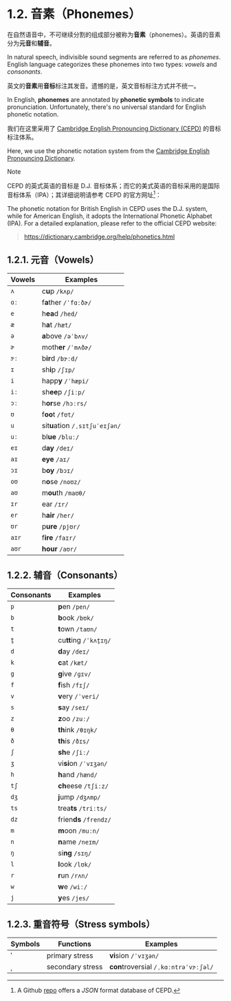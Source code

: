 # 1.2. 音素（Phonemes）

在自然语音中，不可继续分割的组成部分被称为**音素**（phonemes）。英语的音素分为**元音**和**辅音**。

In natural speech, indivisible sound segments are referred to as *phonemes*. English language categorizes these phonemes into two types: *vowels* and *consonants*.

英文的**音素**用**音标**标注其发音。遗憾的是，英文音标标注方式并不统一。

In English, **phonemes** are annotated by **phonetic symbols** to indicate pronunciation. Unfortunately, there's no universal standard for English phonetic notation.

我们在这里采用了 [Cambridge English Pronouncing Dictionary (CEPD)](https://dictionary.cambridge.org/pronunciation/) 的音标标注体系。

Here, we use the phonetic notation system from the [Cambridge English Pronouncing Dictionary](https://dictionary.cambridge.org/pronunciation/).

> [!Note]
>
> CEPD 的英式英语的音标是 D.J. 音标体系；而它的美式英语的音标采用的是国际音标体系（IPA）；其详细说明请参考 CEPD 的官方网址[^1]：
>
> The phonetic notation for British English in CEPD uses the D.J. system, while for American English, it adopts the International Phonetic Alphabet (IPA). For a detailed explanation, please refer to the official CEPD website:
>
> > https://dictionary.cambridge.org/help/phonetics.html

## 1.2.1. 元音（Vowels）

| Vowels                                                                                                               | Examples                                                                                                                                                                              |
| -------------------------------------------------------------------------------------------------------------------- | ------------------------------------------------------------------------------------------------------------------------------------------------------------------------------------- |
| `ʌ` <span class="speak-word-inline" data-audio-us-male="/audios/us/us_phonetics_sound_cup_2023feb.mp3"></span>       | c**u**p `/kʌp/`<span class="speak-word-inline" data-audio-us-male="/audios/us/cup-us-male.mp3" data-audio-us-female="/audios/us/cup-us-female.mp3"></span>                            |
| `ɑː` <span class="speak-word-inline" data-audio-us-male="/audios/us/us_phonetics_sound_father_2023feb.mp3"></span>   | f**a**ther `/ˈfɑːðɚ/`<span class="speak-word-inline" data-audio-us-male="/audios/us/father-us-male.mp3" data-audio-us-female="/audios/us/father-us-female.mp3"></span>                |
| `e` <span class="speak-word-inline" data-audio-us-male="/audios/us/us_phonetics_sound_head_2023feb.mp3"></span>      | h**ea**d `/hed/`<span class="speak-word-inline" data-audio-us-male="/audios/us/head-us-male.mp3" data-audio-us-female="/audios/us/head-us-female.mp3"></span>                         |
| `æ` <span class="speak-word-inline" data-audio-us-male="/audios/us/us_phonetics_sound_hat_2023feb.mp3"></span>       | h**a**t `/hæt/`<span class="speak-word-inline" data-audio-us-male="/audios/us/hat-us-male.mp3" data-audio-us-female="/audios/us/hat-us-female.mp3"></span>                            |
| `ə` <span class="speak-word-inline" data-audio-us-male="/audios/us/us_phonetics_sound_above_2023feb.mp3"></span>     | **a**bove `/əˈbʌv/`<span class="speak-word-inline" data-audio-us-male="/audios/us/above-us-male.mp3" data-audio-us-female="/audios/us/above-us-female.mp3"></span>                    |
| `ɚ` <span class="speak-word-inline" data-audio-us-male="/audios/us/us_phonetics_sound_mother_2023feb.mp3"></span>    | moth**er** `/ˈmʌðɚ/`<span class="speak-word-inline" data-audio-us-male="/audios/us/mother-us-male.mp3" data-audio-us-female="/audios/us/mother-us-female.mp3"></span>                 |
| `ɝː` <span class="speak-word-inline" data-audio-us-male="/audios/us/us_phonetics_sound_bird_2023feb.mp3"></span>     | b**ir**d `/bɝːd/`<span class="speak-word-inline" data-audio-us-male="/audios/us/bird-us-male.mp3" data-audio-us-female="/audios/us/bird-us-female.mp3"></span>                        |
| `ɪ` <span class="speak-word-inline" data-audio-us-male="/audios/us/us_phonetics_sound_sheep_2023feb.mp3"></span>     | sh**i**p `/ʃɪp/`<span class="speak-word-inline" data-audio-us-male="/audios/us/ship-us-male.mp3" data-audio-us-female="/audios/us/ship-us-female.mp3"></span>                         |
| `i` <span class="speak-word-inline" data-audio-us-male="/audios/us/us_phonetics_sound_happy_2023feb.mp3"></span>     | happ**y** `/ˈhæpi/`<span class="speak-word-inline" data-audio-us-male="/audios/us/happy-us-male.mp3" data-audio-us-female="/audios/us/happy-us-female.mp3"></span>                    |
| `iː` <span class="speak-word-inline" data-audio-us-male="/audios/us/us_phonetics_sound_sheep_2023feb.mp3"></span>    | sh**ee**p `/ʃiːp/`<span class="speak-word-inline" data-audio-us-male="/audios/us/sheep-us-male.mp3" data-audio-us-female="/audios/us/sheep-us-female.mp3"></span>                     |
| `ɔː` <span class="speak-word-inline" data-audio-us-male="/audios/us/us_phonetics_sound_horse_2023feb.mp3"></span>    | h**or**se `/hɔːrs/`<span class="speak-word-inline" data-audio-us-male="/audios/us/horse-us-male.mp3" data-audio-us-female="/audios/us/horse-us-female.mp3"></span>                    |
| `ʊ` <span class="speak-word-inline" data-audio-us-male="/audios/us/us_phonetics_sound_foot_2023feb.mp3"></span>      | f**oo**t `/fʊt/`<span class="speak-word-inline" data-audio-us-male="/audios/us/foot-us-male.mp3" data-audio-us-female="/audios/us/foot-us-female.mp3"></span>                         |
| `u` <span class="speak-word-inline" data-audio-us-male="/audios/us/us_phonetics_sound_situation_2023feb.mp3"></span> | sit**u**ation `/ˌsɪtʃuˈeɪʃən/`<span class="speak-word-inline" data-audio-us-male="/audios/us/situation-us-male.mp3" data-audio-us-female="/audios/us/situation-us-female.mp3"></span> |
| `uː` <span class="speak-word-inline" data-audio-us-male="/audios/us/us_phonetics_sound_blue_2023feb.mp3"></span>     | bl**ue** `/bluː/`<span class="speak-word-inline" data-audio-us-male="/audios/us/blue-us-male.mp3" data-audio-us-female="/audios/us/blue-us-female.mp3"></span>                        |
| `eɪ` <span class="speak-word-inline" data-audio-us-male="/audios/us/us_phonetics_sound_day_2023feb_002.mp3"></span>  | d**ay** `/deɪ/`<span class="speak-word-inline" data-audio-us-male="/audios/us/day-us-male.mp3" data-audio-us-female="/audios/us/day-us-female.mp3"></span>                            |
| `aɪ` <span class="speak-word-inline" data-audio-us-male="/audios/us/us_phonetics_sound_eye_2023feb.mp3"></span>      | **eye** `/aɪ/`<span class="speak-word-inline" data-audio-us-male="/audios/us/eye-us-male.mp3" data-audio-us-female="/audios/us/eye-us-female.mp3"></span>                             |
| `ɔɪ` <span class="speak-word-inline" data-audio-us-male="/audios/us/us_phonetics_sound_boy_2023feb.mp3"></span>      | b**oy** `/bɔɪ/`<span class="speak-word-inline" data-audio-us-male="/audios/us/boy-us-male.mp3" data-audio-us-female="/audios/us/boy-us-female.mp3"></span>                            |
| `oʊ` <span class="speak-word-inline" data-audio-us-male="/audios/us/us_phonetics_sound_nose_2023feb.mp3"></span>     | n**o**se `/noʊz/`<span class="speak-word-inline" data-audio-us-male="/audios/us/nose-us-male.mp3" data-audio-us-female="/audios/us/nose-us-female.mp3"></span>                        |
| `aʊ` <span class="speak-word-inline" data-audio-us-male="/audios/us/us_phonetics_sound_mouth_2023feb.mp3"></span>    | m**ou**th `/maʊθ/`<span class="speak-word-inline" data-audio-us-male="/audios/us/mouth-us-male.mp3" data-audio-us-female="/audios/us/mouth-us-female.mp3"></span>                     |
| `ɪr` <span class="speak-word-inline" data-audio-us-male="/audios/us/us_phonetics_sound_ear_2023feb.mp3"></span>      | ear `/ɪr/`<span class="speak-word-inline" data-audio-us-male="/audios/us/ear-us-male.mp3" data-audio-us-female="/audios/us/ear-us-female.mp3"></span>                                 |
| `er` <span class="speak-word-inline" data-audio-us-male="/audios/us/us_phonetics_sound_hair_2023feb.mp3"></span>     | h**air** `/her/`<span class="speak-word-inline" data-audio-us-male="/audios/us/hair-us-male.mp3" data-audio-us-female="/audios/us/hair-us-female.mp3"></span>                         |
| `ʊr` <span class="speak-word-inline" data-audio-us-male="/audios/us/us_phonetics_sound_pure_2023feb.mp3"></span>     | p**ure** `/pjʊr/`<span class="speak-word-inline" data-audio-us-male="/audios/us/pure-us-male.mp3" data-audio-us-female="/audios/us/pure-us-female.mp3"></span>                        |
| `aɪr` <span class="speak-word-inline" data-audio-us-male="/audios/us/us_phonetics_sound_fire_2023feb.mp3"></span>    | f**ire** `/faɪr/`<span class="speak-word-inline" data-audio-us-male="/audios/us/fire-us-male.mp3" data-audio-us-female="/audios/us/fire-us-female.mp3"></span>                        |
| `aʊr` <span class="speak-word-inline" data-audio-us-male="/audios/us/us_phonetics_sound_hour_2023feb.mp3"></span>    | **hour** `/aʊr/`<span class="speak-word-inline" data-audio-us-male="/audios/us/hour-us-male.mp3" data-audio-us-female="/audios/us/hour-us-female.mp3"></span>                         |

## 1.2.2. 辅音（Consonants）

| Consonants                                                                                                          | Examples                                                                                                                                                                  |
| ------------------------------------------------------------------------------------------------------------------- | ------------------------------------------------------------------------------------------------------------------------------------------------------------------------- |
| `p` <span class="speak-word-inline" data-audio-us-male="/audios/us/us_phonetics_sound_pen_2023feb.mp3"></span>      | **p**en `/pen/`<span class="speak-word-inline" data-audio-us-male="/audios/us/pen-us-male.mp3" data-audio-us-female="/audios/us/pen-us-female.mp3"></span>                |
| `b` <span class="speak-word-inline" data-audio-us-male="/audios/us/us_phonetics_sound_book_2023feb.mp3"></span>     | **b**ook `/bʊk/`<span class="speak-word-inline" data-audio-us-male="/audios/us/book-us-male.mp3" data-audio-us-female="/audios/us/book-us-female.mp3"></span>             |
| `t` <span class="speak-word-inline" data-audio-us-male="/audios/us/us_phonetics_sound_town_2023feb.mp3"></span>     | **t**own `/taʊn/`<span class="speak-word-inline" data-audio-us-male="/audios/us/town-us-male.mp3" data-audio-us-female="/audios/us/town-us-female.mp3"></span>            |
| `t̬` <span class="speak-word-inline" data-audio-us-male="/audios/us/us_phonetics_sound_cutting_2023feb.mp3"></span>  | cu**tt**ing `/ˈkʌt̬ɪŋ/`<span class="speak-word-inline" data-audio-us-male="/audios/us/cutting-us-male.mp3" data-audio-us-female="/audios/us/cutting-us-female.mp3"></span> |
| `d` <span class="speak-word-inline" data-audio-us-male="/audios/us/us_phonetics_sound_day_2023feb_001.mp3"></span>  | **d**ay `/deɪ/`<span class="speak-word-inline" data-audio-us-male="/audios/us/day-us-male.mp3" data-audio-us-female="/audios/us/day-us-female.mp3"></span>                |
| `k` <span class="speak-word-inline" data-audio-us-male="/audios/us/us_phonetics_sound_cat_2023feb.mp3"></span>      | **c**at `/kæt/`<span class="speak-word-inline" data-audio-us-male="/audios/us/cat-us-male.mp3" data-audio-us-female="/audios/us/cat-us-female.mp3"></span>                |
| `g` <span class="speak-word-inline" data-audio-us-male="/audios/us/us_phonetics_sound_give_2023feb.mp3"></span>     | **g**ive `/ɡɪv/`<span class="speak-word-inline" data-audio-us-male="/audios/us/give-us-male.mp3" data-audio-us-female="/audios/us/give-us-female.mp3"></span>             |
| `f` <span class="speak-word-inline" data-audio-us-male="/audios/us/us_phonetics_sound_fish_2023feb.mp3"></span>     | **f**ish `/fɪʃ/`<span class="speak-word-inline" data-audio-us-male="/audios/us/fish-us-male.mp3" data-audio-us-female="/audios/us/fish-us-female.mp3"></span>             |
| `v` <span class="speak-word-inline" data-audio-us-male="/audios/us/us_phonetics_sound_very_2023feb.mp3"></span>     | **v**ery `/ˈveri/`<span class="speak-word-inline" data-audio-us-male="/audios/us/very-us-male.mp3" data-audio-us-female="/audios/us/very-us-female.mp3"></span>           |
| `s` <span class="speak-word-inline" data-audio-us-male="/audios/us/us_phonetics_sound_say_2023feb.mp3"></span>      | **s**ay `/seɪ/`<span class="speak-word-inline" data-audio-us-male="/audios/us/say-us-male.mp3" data-audio-us-female="/audios/us/say-us-female.mp3"></span>                |
| `z` <span class="speak-word-inline" data-audio-us-male="/audios/us/us_phonetics_sound_zoo_2023feb.mp3"></span>      | **z**oo `/zuː/`<span class="speak-word-inline" data-audio-us-male="/audios/us/zoo-us-male.mp3" data-audio-us-female="/audios/us/zoo-us-female.mp3"></span>                |
| `θ` <span class="speak-word-inline" data-audio-us-male="/audios/us/us_phonetics_sound_think_2023feb.mp3"></span>    | **th**ink `/θɪŋk/`<span class="speak-word-inline" data-audio-us-male="/audios/us/think-us-male.mp3" data-audio-us-female="/audios/us/think-us-female.mp3"></span>         |
| `ð` <span class="speak-word-inline" data-audio-us-male="/audios/us/us_phonetics_sound_this_2023feb.mp3"></span>     | **th**is `/ðɪs/`<span class="speak-word-inline" data-audio-us-male="/audios/us/this-us-male.mp3" data-audio-us-female="/audios/us/this-us-female.mp3"></span>             |
| `ʃ` <span class="speak-word-inline" data-audio-us-male="/audios/us/us_phonetics_sound_she_2023feb.mp3"></span>      | **sh**e `/ʃiː/`<span class="speak-word-inline" data-audio-us-male="/audios/us/she-us-male.mp3" data-audio-us-female="/audios/us/she-us-female.mp3"></span>                |
| `ʒ` <span class="speak-word-inline" data-audio-us-male="/audios/us/us_phonetics_sound_vision_2023feb.mp3"></span>   | vi**si**on `/ˈvɪʒən/`<span class="speak-word-inline" data-audio-us-male="/audios/us/vision-us-male.mp3" data-audio-us-female="/audios/us/vision-us-female.mp3"></span>    |
| `h` <span class="speak-word-inline" data-audio-us-male="/audios/us/us_phonetics_sound_hand_2023feb.mp3"></span>     | **h**and `/hænd/`<span class="speak-word-inline" data-audio-us-male="/audios/us/hand-us-male.mp3" data-audio-us-female="/audios/us/hand-us-female.mp3"></span>            |
| `tʃ` <span class="speak-word-inline" data-audio-us-male="/audios/us/us_phonetics_sound_cheese_2023feb.mp3"></span>  | **ch**eese `/tʃiːz/`<span class="speak-word-inline" data-audio-us-male="/audios/us/cheese-us-male.mp3" data-audio-us-female="/audios/us/cheese-us-female.mp3"></span>     |
| `dʒ` <span class="speak-word-inline" data-audio-us-male="/audios/us/us_phonetics_sound_jump_2023feb.mp3"></span>    | **j**ump `/dʒʌmp/`<span class="speak-word-inline" data-audio-us-male="/audios/us/jump-us-male.mp3" data-audio-us-female="/audios/us/jump-us-female.mp3"></span>           |
| `ts` <span class="speak-word-inline" data-audio-us-male="/audios/us/us_phonetics_sound_treats_2023feb.mp3"></span>  | trea**ts** `/triːts/`<span class="speak-word-inline" data-audio-us-male="/audios/us/treats-us-male.mp3" data-audio-us-female="/audios/us/treats-us-female.mp3"></span>    |
| `dz` <span class="speak-word-inline" data-audio-us-male="/audios/us/us_phonetics_sound_friends_2023feb.mp3"></span> | frien**ds** `/frendz/`<span class="speak-word-inline" data-audio-us-male="/audios/us/friends-us-male.mp3" data-audio-us-female="/audios/us/friends-us-female.mp3"></span> |
| `m` <span class="speak-word-inline" data-audio-us-male="/audios/us/us_phonetics_sound_moon_2023feb.mp3"></span>     | **m**oon `/muːn/`<span class="speak-word-inline" data-audio-us-male="/audios/us/moon-us-male.mp3" data-audio-us-female="/audios/us/moon-us-female.mp3"></span>            |
| `n` <span class="speak-word-inline" data-audio-us-male="/audios/us/us_phonetics_sound_name_2023feb.mp3"></span>     | **n**ame `/neɪm/`<span class="speak-word-inline" data-audio-us-male="/audios/us/name-us-male.mp3" data-audio-us-female="/audios/us/name-us-female.mp3"></span>            |
| `ŋ` <span class="speak-word-inline" data-audio-us-male="/audios/us/us_phonetics_sound_sing_2023feb.mp3"></span>     | si**ng** `/sɪŋ/`<span class="speak-word-inline" data-audio-us-male="/audios/us/sing-us-male.mp3" data-audio-us-female="/audios/us/sing-us-female.mp3"></span>             |
| `l` <span class="speak-word-inline" data-audio-us-male="/audios/us/us_phonetics_sound_look_2023feb.mp3"></span>     | **l**ook `/lʊk/`<span class="speak-word-inline" data-audio-us-male="/audios/us/look-us-male.mp3" data-audio-us-female="/audios/us/look-us-female.mp3"></span>             |
| `r` <span class="speak-word-inline" data-audio-us-male="/audios/us/us_phonetics_sound_run_2023feb.mp3"></span>      | **r**un `/rʌn/`<span class="speak-word-inline" data-audio-us-male="/audios/us/run-us-male.mp3" data-audio-us-female="/audios/us/run-us-female.mp3"></span>                |
| `w` <span class="speak-word-inline" data-audio-us-male="/audios/us/us_phonetics_sound_we_2023feb.mp3"></span>       | **w**e `/wiː/`<span class="speak-word-inline" data-audio-us-male="/audios/us/we-us-male.mp3" data-audio-us-female="/audios/us/we-us-female.mp3"></span>                   |
| `j` <span class="speak-word-inline" data-audio-us-male="/audios/us/us_phonetics_sound_yes_2023feb.mp3"></span>      | **y**es `/jes/`<span class="speak-word-inline" data-audio-us-male="/audios/us/yes-us-male.mp3" data-audio-us-female="/audios/us/yes-us-female.mp3"></span>                |

## 1.2.3. 重音符号（Stress symbols）

| Symbols | Functions        | Examples                                                                                                                                                                                             |
| ------- | ---------------- | ---------------------------------------------------------------------------------------------------------------------------------------------------------------------------------------------------- |
| **ˈ**   | primary stress   | **vi**sion `/ˈvɪʒən/`<span class="speak-word-inline" data-audio-us-male="/audios/us/vision-us-male.mp3" data-audio-us-female="/audios/us/vision-us-female.mp3"></span>                               |
| **ˌ**   | secondary stress | **con**troversial `/ˌkɑːntrəˈvɝːʃəl/`<span class="speak-word-inline" data-audio-us-male="/audios/us/controversial-us-male.mp3" data-audio-us-female="/audios/us/controversial-us-female.mp3"></span> |

[^1]: A Github [repo](https://github.com/zelic91/camdict) offers a *JSON* format database of CEPD.
